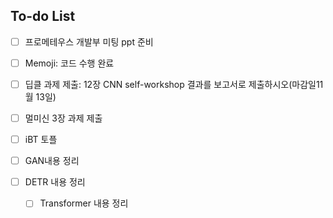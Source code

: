 ## To-do List
- [ ] 프로메테우스 개발부 미팅 ppt 준비
- [ ] Memoji: 코드 수행 완료

- [ ] 딥클 과제 제출: 12장 CNN self-workshop 결과를 보고서로 제출하시오(마감일11월 13일)
- [ ] 멀미신 3장 과제 제출
- [ ] iBT 토플 

- [ ] GAN내용 정리
- [ ] DETR 내용 정리
	- [ ] Transformer 내용 정리